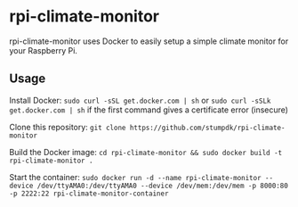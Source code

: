 # rpi-climate-monitor

rpi-climate-monitor uses Docker to easily setup a simple climate monitor for your Raspberry Pi.

## Usage

Install Docker:
```sudo curl -sSL get.docker.com | sh``` or ```sudo curl -sSLk get.docker.com | sh``` if the first command gives a certificate error (insecure)

Clone this repository:
```git clone https://github.com/stumpdk/rpi-climate-monitor```

Build the Docker image:
```cd rpi-climate-monitor && sudo docker build -t rpi-climate-monitor .```

Start the container:
```sudo docker run -d --name rpi-climate-monitor --device /dev/ttyAMA0:/dev/ttyAMA0 --device /dev/mem:/dev/mem -p 8000:80 -p 2222:22 rpi-climate-monitor-container```
